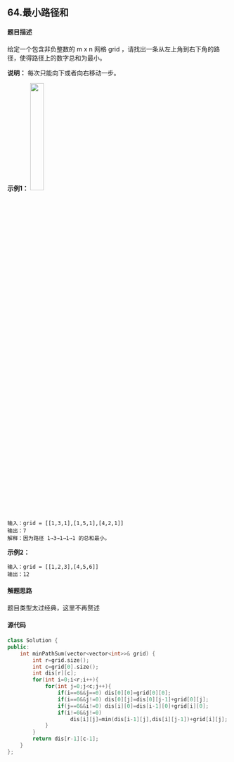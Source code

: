 ## 64.最小路径和
#### 题目描述
给定一个包含非负整数的 m x n 网格 grid ，请找出一条从左上角到右下角的路径，使得路径上的数字总和为最小。

**说明：** 每次只能向下或者向右移动一步。

**示例1：**
<img src="https://ftp.bmp.ovh/imgs/2021/05/3916099e2f57f870.jpg" width="25%" height="25%" />

```
输入：grid = [[1,3,1],[1,5,1],[4,2,1]]
输出：7
解释：因为路径 1→3→1→1→1 的总和最小。
```
**示例2：**
```
输入：grid = [[1,2,3],[4,5,6]]
输出：12
```
#### 解题思路
题目类型太过经典，这里不再赘述
#### 源代码
```cpp
class Solution {
public:
    int minPathSum(vector<vector<int>>& grid) {
        int r=grid.size();
        int c=grid[0].size();
        int dis[r][c];
        for(int i=0;i<r;i++){
            for(int j=0;j<c;j++){
                if(i==0&&j==0) dis[0][0]=grid[0][0];
                if(i==0&&j!=0) dis[0][j]=dis[0][j-1]+grid[0][j];
                if(j==0&&i!=0) dis[i][0]=dis[i-1][0]+grid[i][0];
                if(i!=0&&j!=0)
                    dis[i][j]=min(dis[i-1][j],dis[i][j-1])+grid[i][j];
            }
        }
        return dis[r-1][c-1];
    }
};
```